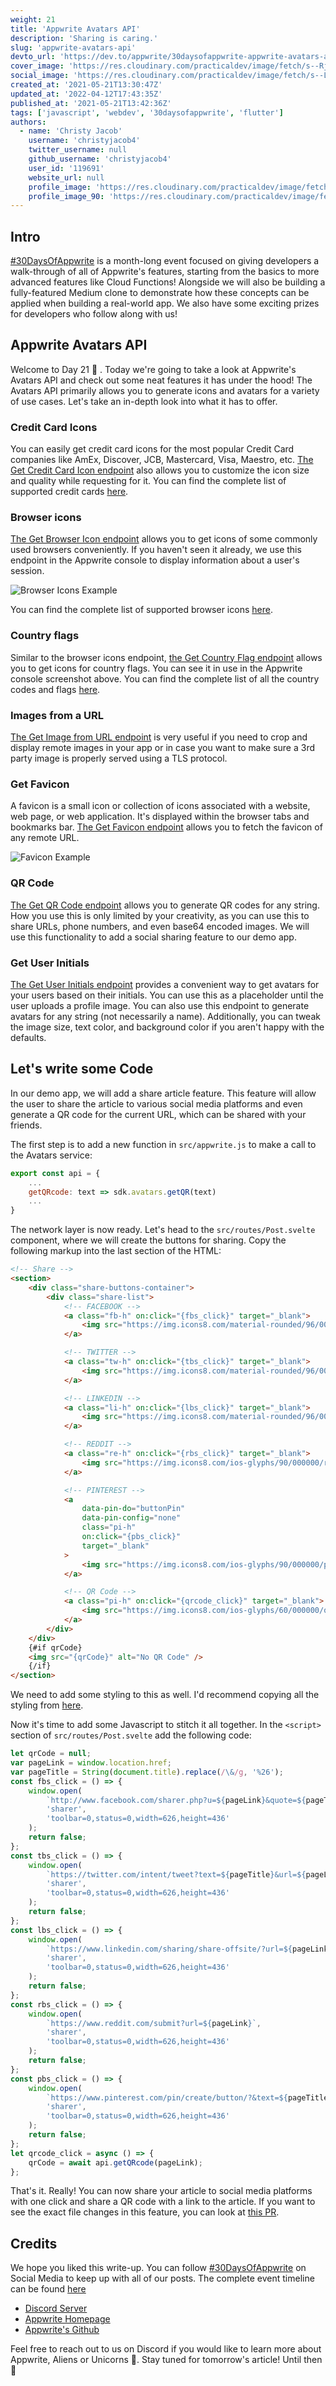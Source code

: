 ```yaml
---
weight: 21
title: 'Appwrite Avatars API'
description: 'Sharing is caring.'
slug: 'appwrite-avatars-api'
devto_url: 'https://dev.to/appwrite/30daysofappwrite-appwrite-avatars-api-epi'
cover_image: 'https://res.cloudinary.com/practicaldev/image/fetch/s--Rjm2mKqA--/c_imagga_scale,f_auto,fl_progressive,h_420,q_auto,w_1000/https://dev-to-uploads.s3.amazonaws.com/uploads/articles/l6ppxe9qf991jv53qyip.png'
social_image: 'https://res.cloudinary.com/practicaldev/image/fetch/s--LkCDR2H2--/c_imagga_scale,f_auto,fl_progressive,h_500,q_auto,w_1000/https://dev-to-uploads.s3.amazonaws.com/uploads/articles/l6ppxe9qf991jv53qyip.png'
created_at: '2021-05-21T13:30:47Z'
updated_at: '2022-04-12T17:43:35Z'
published_at: '2021-05-21T13:42:36Z'
tags: ['javascript', 'webdev', '30daysofappwrite', 'flutter']
authors:
  - name: 'Christy Jacob'
	username: 'christyjacob4'
	twitter_username: null
	github_username: 'christyjacob4'
	user_id: '119691'
	website_url: null
	profile_image: 'https://res.cloudinary.com/practicaldev/image/fetch/s--xsn7j9ry--/c_fill,f_auto,fl_progressive,h_640,q_auto,w_640/https://dev-to-uploads.s3.amazonaws.com/uploads/user/profile_image/119691/5be2bcad-e1ee-4ef8-928b-d71f4e355af6.png'
	profile_image_90: 'https://res.cloudinary.com/practicaldev/image/fetch/s--IX4ROHsY--/c_fill,f_auto,fl_progressive,h_90,q_auto,w_90/https://dev-to-uploads.s3.amazonaws.com/uploads/user/profile_image/119691/5be2bcad-e1ee-4ef8-928b-d71f4e355af6.png'
---
```


## Intro

[#30DaysOfAppwrite](http://30days.appwrite.io/) is a month-long event focused on giving developers a walk-through of all of Appwrite's features, starting from the basics to more advanced features like Cloud Functions! Alongside we will also be building a fully-featured Medium clone to demonstrate how these
concepts can be applied when building a real-world app. We also have some exciting prizes for developers who follow along with us!

## Appwrite Avatars API

Welcome to Day 21 👋 . Today we're going to take a look at Appwrite's Avatars API and check out some neat features it has under the hood!
The Avatars API primarily allows you to generate icons and avatars for a variety of use cases. Let's take an in-depth look into what it has to offer.

### Credit Card Icons

You can easily get credit card icons for the most popular Credit Card companies like AmEx, Discover, JCB, Mastercard, Visa, Maestro, etc. [The Get Credit Card Icon endpoint](https://appwrite.io/docs/client/avatars#avatarsGetCreditCard) also allows you to customize the icon size and quality while requesting for it. You can find the complete list of supported credit cards [here](https://github.com/appwrite/appwrite/tree/master/app/config/avatars/credit-cards).

### Browser icons

[The Get Browser Icon endpoint](https://appwrite.io/docs/client/avatars?sdk=web-default#avatarsGetBrowser) allows you to get icons of some commonly used browsers conveniently. If you haven't seen it already, we use this endpoint in the Appwrite console to display information about a user's session.

![Browser Icons Example](https://dev-to-uploads.s3.amazonaws.com/uploads/articles/tzhtxle5tvo5k2w7zw76.png)

You can find the complete list of supported browser icons [here](https://github.com/appwrite/appwrite/tree/master/app/config/avatars/browsers).

### Country flags

Similar to the browser icons endpoint, [the Get Country Flag endpoint](https://appwrite.io/docs/client/avatars#avatarsGetFlag) allows you to get icons for country flags. You can see it in use in the Appwrite console screenshot above. You can find the complete list of all the country codes and flags [here](https://github.com/appwrite/appwrite/tree/master/app/config/avatars/flags).

### Images from a URL

[The Get Image from URL endpoint](https://appwrite.io/docs/client/avatars#avatarsGetImage) is very useful if you need to crop and display remote images in your app or in case you want to make sure a 3rd party image is properly served using a TLS protocol.

### Get Favicon

A favicon is a small icon or collection of icons associated with a website, web page, or web application. It's displayed within the browser tabs and bookmarks bar. [The Get Favicon endpoint](https://appwrite.io/docs/client/avatars#avatarsGetFavicon) allows you to fetch the favicon of any remote URL.

![Favicon Example](https://dev-to-uploads.s3.amazonaws.com/uploads/articles/5wq5qr8tigbbsuvn4gko.png)

### QR Code

[The Get QR Code endpoint](https://appwrite.io/docs/client/avatars#avatarsGetQR) allows you to generate QR codes for any string. How you use this is only limited by your creativity, as you can use this to share URLs, phone numbers, and even base64 encoded images. We will use this functionality to add a social sharing feature to our demo app.

### Get User Initials

[The Get User Initials endpoint](https://appwrite.io/docs/client/avatars?sdk=web-default#avatarsGetInitials) provides a convenient way to get avatars for your users based on their initials. You can use this as a placeholder until the user uploads a profile image. You can also use this endpoint to generate avatars for any string (not necessarily a name). Additionally, you can tweak the image size, text color, and background color if you aren't happy with the defaults.

## Let's write some Code

In our demo app, we will add a share article feature. This feature will allow the user to share the article to various social media platforms and even generate a QR code for the current URL, which can be shared with your friends.

The first step is to add a new function in `src/appwrite.js` to make a call to the Avatars service:

```js
export const api = {
    ...
    getQRcode: text => sdk.avatars.getQR(text)
    ...
}
```

The network layer is now ready. Let's head to the `src/routes/Post.svelte` component, where we will create the buttons for sharing. Copy the following markup into the last section of the HTML:

```html
<!-- Share -->
<section>
	<div class="share-buttons-container">
		<div class="share-list">
			<!-- FACEBOOK -->
			<a class="fb-h" on:click="{fbs_click}" target="_blank">
				<img src="https://img.icons8.com/material-rounded/96/000000/facebook-f.png" />
			</a>

			<!-- TWITTER -->
			<a class="tw-h" on:click="{tbs_click}" target="_blank">
				<img src="https://img.icons8.com/material-rounded/96/000000/twitter-squared.png" />
			</a>

			<!-- LINKEDIN -->
			<a class="li-h" on:click="{lbs_click}" target="_blank">
				<img src="https://img.icons8.com/material-rounded/96/000000/linkedin.png" />
			</a>

			<!-- REDDIT -->
			<a class="re-h" on:click="{rbs_click}" target="_blank">
				<img src="https://img.icons8.com/ios-glyphs/90/000000/reddit.png" />
			</a>

			<!-- PINTEREST -->
			<a
				data-pin-do="buttonPin"
				data-pin-config="none"
				class="pi-h"
				on:click="{pbs_click}"
				target="_blank"
			>
				<img src="https://img.icons8.com/ios-glyphs/90/000000/pinterest.png" />
			</a>

			<!-- QR Code -->
			<a class="pi-h" on:click="{qrcode_click}" target="_blank">
				<img src="https://img.icons8.com/ios-glyphs/60/000000/qr-code--v1.png" />
			</a>
		</div>
	</div>
	{#if qrCode}
	<img src="{qrCode}" alt="No QR Code" />
	{/if}
</section>
```

We need to add some styling to this as well. I'd recommend copying all the styling from [here](https://github.com/christyjacob4/30-days-of-appwrite/blob/add-qr-code-share/src/routes/Post.svelte#L157-L209).

Now it's time to add some Javascript to stitch it all together. In the `<script>` section of `src/routes/Post.svelte` add the following code:

```js
let qrCode = null;
var pageLink = window.location.href;
var pageTitle = String(document.title).replace(/\&/g, '%26');
const fbs_click = () => {
	window.open(
		`http://www.facebook.com/sharer.php?u=${pageLink}&quote=${pageTitle}`,
		'sharer',
		'toolbar=0,status=0,width=626,height=436'
	);
	return false;
};
const tbs_click = () => {
	window.open(
		`https://twitter.com/intent/tweet?text=${pageTitle}&url=${pageLink}`,
		'sharer',
		'toolbar=0,status=0,width=626,height=436'
	);
	return false;
};
const lbs_click = () => {
	window.open(
		`https://www.linkedin.com/sharing/share-offsite/?url=${pageLink}`,
		'sharer',
		'toolbar=0,status=0,width=626,height=436'
	);
	return false;
};
const rbs_click = () => {
	window.open(
		`https://www.reddit.com/submit?url=${pageLink}`,
		'sharer',
		'toolbar=0,status=0,width=626,height=436'
	);
	return false;
};
const pbs_click = () => {
	window.open(
		`https://www.pinterest.com/pin/create/button/?&text=${pageTitle}&url=${pageLink}&description=${pageTitle}`,
		'sharer',
		'toolbar=0,status=0,width=626,height=436'
	);
	return false;
};
let qrcode_click = async () => {
	qrCode = await api.getQRcode(pageLink);
};
```

That's it. Really! You can now share your article to social media platforms with one click and share a QR code with a link to the article. If you want to see the exact file changes in this feature, you can look at [this PR](https://github.com/christyjacob4/30-days-of-appwrite/pull/6/files).

## Credits

We hope you liked this write-up. You can follow [#30DaysOfAppwrite](https://twitter.com/search?q=%2330daysofappwrite) on Social Media to keep up with all of our posts. The complete event timeline can be found [here](http://30days.appwrite.io)

- [Discord Server](https://appwrite.io/discord)
- [Appwrite Homepage](https://appwrite.io/)
- [Appwrite's Github](https://github.com/appwrite)

Feel free to reach out to us on Discord if you would like to learn more about Appwrite, Aliens or Unicorns 🦄. Stay tuned for tomorrow's article! Until then 👋
